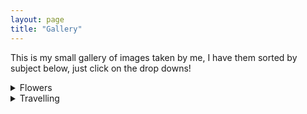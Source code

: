```yaml
---
layout: page
title: "Gallery"
---
```


This is my small gallery of images taken by me, I have them sorted by subject below, just click on the drop downs!


<details><summary>Flowers</summary>


![IMG_20200905_161616](https://github.com/vincentkwok21/vincentkwok21.github.io/assets/137122312/a759369e-d50c-4937-a6ce-1ddb982f89da)
![IMG_20200905_161954](https://github.com/vincentkwok21/vincentkwok21.github.io/assets/137122312/b167de76-cf3a-4866-957d-115703ab5b49)
![IMG_20200905_162320](https://github.com/vincentkwok21/vincentkwok21.github.io/assets/137122312/56b9f8d8-6910-486c-b93d-ec3bbdbc81ae)
![IMG_20220528_143239](https://github.com/vincentkwok21/vincentkwok21.github.io/assets/137122312/3e58034f-eadc-48e9-9aef-7bdd0d2518a7)
![IMG_20230320_101355](https://github.com/vincentkwok21/vincentkwok21.github.io/assets/137122312/39e436f4-b08b-4622-93c9-8f47a72b1ea1)
![IMG_20230320_100203](https://github.com/vincentkwok21/vincentkwok21.github.io/assets/137122312/3c58d687-63a9-4aeb-9586-6b21a1ad38eb)
![IMG_20230320_100942](https://github.com/vincentkwok21/vincentkwok21.github.io/assets/137122312/760bc823-ccd2-4e43-a3d8-c664605608bb)
![IMG_20230320_104456](https://github.com/vincentkwok21/vincentkwok21.github.io/assets/137122312/551b8fc3-8641-4c8a-bffc-25160c86e081)
![IMG_20230320_104526](https://github.com/vincentkwok21/vincentkwok21.github.io/assets/137122312/a00f19c8-c626-4e19-844d-c2159c3d29b7)
![IMG_20230422_144640](https://github.com/vincentkwok21/vincentkwok21.github.io/assets/137122312/8a53a7ed-d284-4b43-8a94-0fca9f609028)
![IMG_20200522_123415](https://github.com/vincentkwok21/vincentkwok21.github.io/assets/137122312/2eb0c930-5d6f-43b1-b523-6846335736d7)
![IMG_20230611_163331](https://github.com/vincentkwok21/vincentkwok21.github.io/assets/137122312/843603b6-4a6d-4df5-b641-643dbabd8188)
![IMG_20230610_173214](https://github.com/vincentkwok21/vincentkwok21.github.io/assets/137122312/a3e8908d-4de9-465f-b381-1bf0db669b36)


</details>


<details><summary>Travelling</summary>

[hi](https://hello.ca)

</details>

